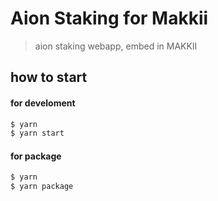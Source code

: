 # Aion Staking for Makkii
> aion staking webapp, embed in MAKKII 
## how to start

#### for develoment
```bash
$ yarn
$ yarn start
```

#### for package
```bash
$ yarn
$ yarn package
```